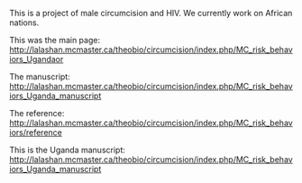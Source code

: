 This is a project of male circumcision and HIV.  We currently work on African nations.

This was the main page: http://lalashan.mcmaster.ca/theobio/circumcision/index.php/MC_risk_behaviors_Ugandaor 

The manuscript: http://lalashan.mcmaster.ca/theobio/circumcision/index.php/MC_risk_behaviors_Uganda_manuscript

The reference:  http://lalashan.mcmaster.ca/theobio/circumcision/index.php/MC_risk_behaviors/reference

This is the Uganda manuscript: http://lalashan.mcmaster.ca/theobio/circumcision/index.php/MC_risk_behaviors_Uganda_manuscript


